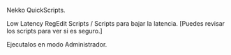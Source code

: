Nekko QuickScripts.

Low Latency RegEdit Scripts / Scripts para bajar la latencia.
[Puedes revisar los scripts para ver si es seguro.]

Ejecutalos en modo Administrador.
